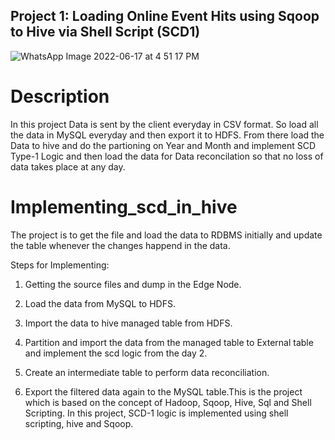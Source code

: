 ## Project 1: Loading Online Event Hits using Sqoop to Hive via Shell Script (SCD1)        
          


        
        
          
        
        
          
![WhatsApp Image 2022-06-17 at 4 51 17 PM](https://user-images.githubusercontent.com/107996709/175804497-a4308378-82fb-49bd-b51d-31200a566e77.jpeg)
        
        
          
# Description
        
        
          


        
        
          
In this project Data is sent by the client everyday in CSV format. So load all the data in MySQL everyday and then export it to HDFS. From there load the Data to hive and do the partioning on Year and Month and implement SCD Type-1 Logic and then load the data for Data reconcilation so that no loss of data takes place at any day.
        
        
          

        
        
          
# Implementing_scd_in_hive
        
        
          
The project is to get the file and load the data to RDBMS initially and update the table whenever the changes happend in the data.
        
        
          
Steps for Implementing:
        
        
          
1. Getting the source files and dump in the Edge Node.
        
        
          
2. Load the data from MySQL to HDFS.
        
        
          
3. Import the data to hive managed table from HDFS.
        
        
          
4. Partition and import the data from the managed table to External table and implement the scd logic from the day 2.
        
        
          
5. Create an intermediate table to perform data reconciliation.
        
        
          
6. Export the filtered data again to the MySQL table.This is the project which is based on the concept of Hadoop, Sqoop, Hive, Sql and Shell Scripting. In this project, SCD-1 logic is implemented using shell scripting, hive and Sqoop.
        
        
          
